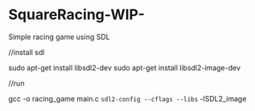 # SquareRacing-WIP-
Simple racing game using SDL





//install sdl

sudo apt-get install libsdl2-dev
sudo apt-get install libsdl2-image-dev

//run

gcc -o racing_game main.c `sdl2-config --cflags --libs` -lSDL2_image
